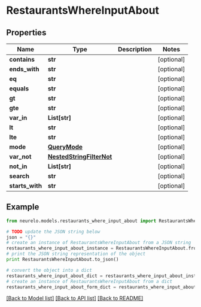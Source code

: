 # RestaurantsWhereInputAbout


## Properties
Name | Type | Description | Notes
------------ | ------------- | ------------- | -------------
**contains** | **str** |  | [optional] 
**ends_with** | **str** |  | [optional] 
**eq** | **str** |  | [optional] 
**equals** | **str** |  | [optional] 
**gt** | **str** |  | [optional] 
**gte** | **str** |  | [optional] 
**var_in** | **List[str]** |  | [optional] 
**lt** | **str** |  | [optional] 
**lte** | **str** |  | [optional] 
**mode** | [**QueryMode**](QueryMode.md) |  | [optional] 
**var_not** | [**NestedStringFilterNot**](NestedStringFilterNot.md) |  | [optional] 
**not_in** | **List[str]** |  | [optional] 
**search** | **str** |  | [optional] 
**starts_with** | **str** |  | [optional] 

## Example

```python
from neurelo.models.restaurants_where_input_about import RestaurantsWhereInputAbout

# TODO update the JSON string below
json = "{}"
# create an instance of RestaurantsWhereInputAbout from a JSON string
restaurants_where_input_about_instance = RestaurantsWhereInputAbout.from_json(json)
# print the JSON string representation of the object
print RestaurantsWhereInputAbout.to_json()

# convert the object into a dict
restaurants_where_input_about_dict = restaurants_where_input_about_instance.to_dict()
# create an instance of RestaurantsWhereInputAbout from a dict
restaurants_where_input_about_form_dict = restaurants_where_input_about.from_dict(restaurants_where_input_about_dict)
```
[[Back to Model list]](../README.md#documentation-for-models) [[Back to API list]](../README.md#documentation-for-api-endpoints) [[Back to README]](../README.md)


